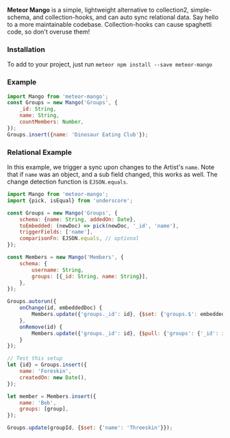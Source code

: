 **Meteor Mango** is a simple, lightweight alternative to collection2, simple-schema, and collection-hooks, and can auto sync relational data. Say hello to a more maintainable codebase. Collection-hooks can cause spaghetti code, so don't overuse them!

### Installation
To add to your project, just run `meteor npm install --save meteor-mango`

### Example
```javascript
import Mango from 'meteor-mango';
const Groups = new Mango('Groups', {
    _id: String,
    name: String,
    countMembers: Number,
});
Groups.insert({name: 'Dinosaur Eating Club'});
```

### Relational Example

In this example, we trigger a sync upon changes to the Artist's `name`. Note that if `name` was an object, and a sub field changed, this works as well. The change detection function is `EJSON.equals`.

```javascript
import Mango from 'meteor-mango';
import {pick, isEqual} from 'underscore';

const Groups = new Mango('Groups', {
    schema: {name: String, addedOn: Date},
    toEmbedded: (newDoc) => pick(newDoc, '_id', 'name'),
    triggerFields: ['name'],
    comparisonFn: EJSON.equals, // optional
});

const Members = new Mango('Members', {
    schema: {
        username: String,
        groups: [{_id: String, name: String}],
    },
});

Groups.autorun({
    onChange(id, embeddedDoc) {
        Members.update({'groups._id': id}, {$set: {'groups.$': embeddedDoc}}, {multi:true});
    },
    onRemove(id) {
        Members.update({'groups._id': id}, {$pull: {'groups': {'_id': id}}}, {multi:true});
    }
});

// Test this setup
let {id} = Groups.insert({
    name: 'Foreskin',
    createdOn: new Date(),
});

let member = Members.insert({
    name: 'Bob',
    groups: [group],
});

Groups.update(groupId, {$set: {'name': 'Threeskin'}});
```